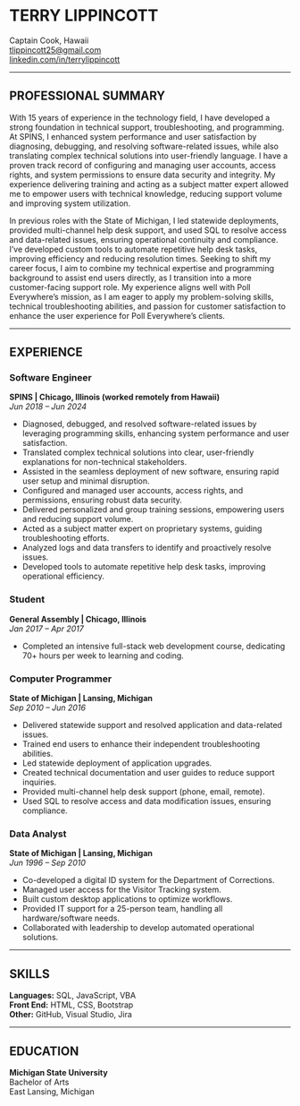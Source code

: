 # TERRY LIPPINCOTT  
Captain Cook, Hawaii  
[tlippincott25@gmail.com](mailto:tlippincott25@gmail.com)  
[linkedin.com/in/terrylippincott](https://linkedin.com/in/terrylippincott)

---

## PROFESSIONAL SUMMARY

With 15 years of experience in the technology field, I have developed a strong foundation in technical support, troubleshooting, and programming. At SPINS, I enhanced system performance and user satisfaction by diagnosing, debugging, and resolving software-related issues, while also translating complex technical solutions into user-friendly language. I have a proven track record of configuring and managing user accounts, access rights, and system permissions to ensure data security and integrity. My experience delivering training and acting as a subject matter expert allowed me to empower users with technical knowledge, reducing support volume and improving system utilization.

In previous roles with the State of Michigan, I led statewide deployments, provided multi-channel help desk support, and used SQL to resolve access and data-related issues, ensuring operational continuity and compliance. I’ve developed custom tools to automate repetitive help desk tasks, improving efficiency and reducing resolution times. Seeking to shift my career focus, I aim to combine my technical expertise and programming background to assist end users directly, as I transition into a more customer-facing support role. My experience aligns well with Poll Everywhere’s mission, as I am eager to apply my problem-solving skills, technical troubleshooting abilities, and passion for customer satisfaction to enhance the user experience for Poll Everywhere’s clients.

---

## EXPERIENCE

### Software Engineer  
**SPINS | Chicago, Illinois (worked remotely from Hawaii)**  
*Jun 2018 – Jun 2024*

- Diagnosed, debugged, and resolved software-related issues by leveraging programming skills, enhancing system performance and user satisfaction.  
- Translated complex technical solutions into clear, user-friendly explanations for non-technical stakeholders.  
- Assisted in the seamless deployment of new software, ensuring rapid user setup and minimal disruption.  
- Configured and managed user accounts, access rights, and permissions, ensuring robust data security.  
- Delivered personalized and group training sessions, empowering users and reducing support volume.  
- Acted as a subject matter expert on proprietary systems, guiding troubleshooting efforts.  
- Analyzed logs and data transfers to identify and proactively resolve issues.  
- Developed tools to automate repetitive help desk tasks, improving operational efficiency.

### Student  
**General Assembly | Chicago, Illinois**  
*Jan 2017 – Apr 2017*

- Completed an intensive full-stack web development course, dedicating 70+ hours per week to learning and coding.

### Computer Programmer  
**State of Michigan | Lansing, Michigan**  
*Sep 2010 – Jun 2016*

- Delivered statewide support and resolved application and data-related issues.  
- Trained end users to enhance their independent troubleshooting abilities.  
- Led statewide deployment of application upgrades.  
- Created technical documentation and user guides to reduce support inquiries.  
- Provided multi-channel help desk support (phone, email, remote).  
- Used SQL to resolve access and data modification issues, ensuring compliance.

### Data Analyst  
**State of Michigan | Lansing, Michigan**  
*Jun 1996 – Sep 2010*

- Co-developed a digital ID system for the Department of Corrections.  
- Managed user access for the Visitor Tracking system.  
- Built custom desktop applications to optimize workflows.  
- Provided IT support for a 25-person team, handling all hardware/software needs.  
- Collaborated with leadership to develop automated operational solutions.

---

## SKILLS

**Languages:** SQL, JavaScript, VBA  
**Front End:** HTML, CSS, Bootstrap  
**Other:** GitHub, Visual Studio, Jira

---

## EDUCATION

**Michigan State University**  
Bachelor of Arts  
East Lansing, Michigan
